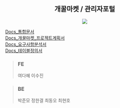<div align=center><h2>개꿀마켓 / 관리자포털</h2></div>

<p align="center">
<img src="https://user-images.githubusercontent.com/94984063/155962173-e46894da-c522-4b6c-a174-24ffcdb29836.png">
</p>

<a href="https://drive.google.com/drive/folders/1VgyBopWjM8lY_4dcSA6kFLCbfrkea-S4?usp=sharing">Docs_통합문서</a> <br>
<a href="https://docs.google.com/presentation/d/19X7ETkY5-VJ88iWEbP1c2VH9nt3wLwIbrUCJu2Id6bU/edit?usp=sharing">Docs_개꿀마켓_프로젝트계획서</a> <br>
<a href="https://docs.google.com/spreadsheets/d/1V4JNLWZiBxMLPLtpu9mBjPhwUIZ5XT5dIaFqhbDnIAo/edit#gid=1119771986">Docs_요구사항분석서</a> <br>
<a href="https://docs.google.com/spreadsheets/d/1FAxnCE9a6kWKEflgONFWx1Tmj7Lh_pmYeHNMJik6eiY/edit?usp=sharing">Docs_테이블정의서</a> <br>

> ### FE
> 여다혜
> 이수진

> ### BE
> 박준모
> 정한결
> 최동오
> 최현호
